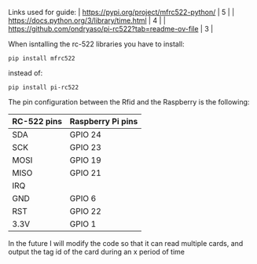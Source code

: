Links used for guide:
| https://pypi.org/project/mfrc522-python/ | 5 |
| https://docs.python.org/3/library/time.html | 4 |
| https://github.com/ondryaso/pi-rc522?tab=readme-ov-file | 3 |

When isntalling the rc-522 libraries you have to install:
```
pip install mfrc522
```
instead of:
```
pip install pi-rc522
```

The pin configuration between the Rfid and the Raspberry is the following:

| RC-522 pins | Raspberry Pi pins |
| --- | --- |
| SDA | GPIO 24 |
| SCK | GPIO 23 |
| MOSI | GPIO 19 |
| MISO | GPIO 21 |
| IRQ |  |
| GND | GPIO 6 |
| RST | GPIO 22 |
| 3.3V | GPIO 1 |

In the future I will modify the code so that it can read multiple cards, and output the tag id of the card during an x period of time
